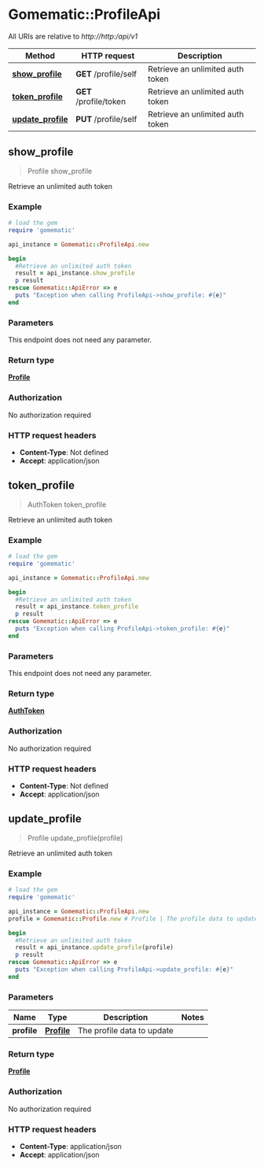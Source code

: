 # Gomematic::ProfileApi

All URIs are relative to *http://http:/api/v1*

Method | HTTP request | Description
------------- | ------------- | -------------
[**show_profile**](ProfileApi.md#show_profile) | **GET** /profile/self | Retrieve an unlimited auth token
[**token_profile**](ProfileApi.md#token_profile) | **GET** /profile/token | Retrieve an unlimited auth token
[**update_profile**](ProfileApi.md#update_profile) | **PUT** /profile/self | Retrieve an unlimited auth token



## show_profile

> Profile show_profile

Retrieve an unlimited auth token

### Example

```ruby
# load the gem
require 'gomematic'

api_instance = Gomematic::ProfileApi.new

begin
  #Retrieve an unlimited auth token
  result = api_instance.show_profile
  p result
rescue Gomematic::ApiError => e
  puts "Exception when calling ProfileApi->show_profile: #{e}"
end
```

### Parameters

This endpoint does not need any parameter.

### Return type

[**Profile**](Profile.md)

### Authorization

No authorization required

### HTTP request headers

- **Content-Type**: Not defined
- **Accept**: application/json


## token_profile

> AuthToken token_profile

Retrieve an unlimited auth token

### Example

```ruby
# load the gem
require 'gomematic'

api_instance = Gomematic::ProfileApi.new

begin
  #Retrieve an unlimited auth token
  result = api_instance.token_profile
  p result
rescue Gomematic::ApiError => e
  puts "Exception when calling ProfileApi->token_profile: #{e}"
end
```

### Parameters

This endpoint does not need any parameter.

### Return type

[**AuthToken**](AuthToken.md)

### Authorization

No authorization required

### HTTP request headers

- **Content-Type**: Not defined
- **Accept**: application/json


## update_profile

> Profile update_profile(profile)

Retrieve an unlimited auth token

### Example

```ruby
# load the gem
require 'gomematic'

api_instance = Gomematic::ProfileApi.new
profile = Gomematic::Profile.new # Profile | The profile data to update

begin
  #Retrieve an unlimited auth token
  result = api_instance.update_profile(profile)
  p result
rescue Gomematic::ApiError => e
  puts "Exception when calling ProfileApi->update_profile: #{e}"
end
```

### Parameters


Name | Type | Description  | Notes
------------- | ------------- | ------------- | -------------
 **profile** | [**Profile**](Profile.md)| The profile data to update | 

### Return type

[**Profile**](Profile.md)

### Authorization

No authorization required

### HTTP request headers

- **Content-Type**: application/json
- **Accept**: application/json


